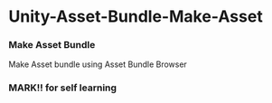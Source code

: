 # Unity-Asset-Bundle-Make-Asset

### Make Asset Bundle ###
Make Asset bundle using Asset Bundle Browser 

### MARK!! for self learning ###
